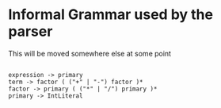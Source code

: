 # Informal Grammar used by the parser

This will be moved somewhere else at some point

```

expression -> primary
term -> factor ( ("+" | "-") factor )*
factor -> primary ( ("*" | "/") primary )*
primary -> IntLiteral

```
